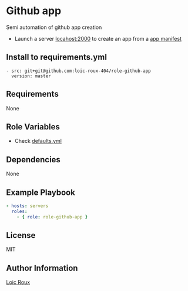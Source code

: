 # Github app

Semi automation of github app creation

- Launch a server [locahost:2000](http://locahost:2000) to create an app from a [app manifest](https://docs.github.com/en/developers/apps/building-github-apps/creating-a-github-app-from-a-manifest)

## Install to requirements.yml

```
- src: git+git@github.com:loic-roux-404/role-github-app
  version: master
```

## Requirements

None

## Role Variables

- Check [defaults.yml](./defaults/main.yml)

## Dependencies

None

## Example Playbook

```yaml
- hosts: servers
  roles:
    - { role: role-github-app }
```

## License

MIT

## Author Information

[Loic Roux](github.com/loic-roux-404)
